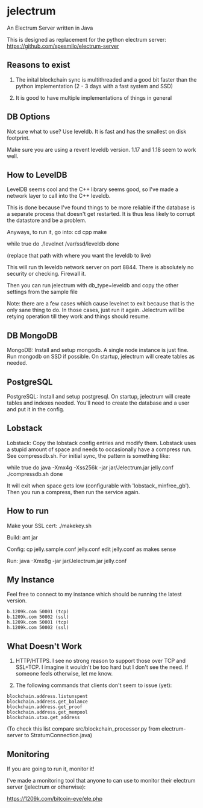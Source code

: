 jelectrum
=========

An Electrum Server written in Java

This is designed as replacement for the python electrum server:
https://github.com/spesmilo/electrum-server

Reasons to exist
----------------

1) The inital blockchain sync is multithreaded and a good bit faster than the python implementation
(2 - 3 days with a fast system and SSD)

2) It is good to have multiple implementations of things in general


DB Options
----------

Not sure what to use?  Use leveldb.  It is fast and has the smallest on disk footprint.

Make sure you are using a revent leveldb version.  1.17 and 1.18 seem to work well.


How to LevelDB
--------------

LevelDB seems cool and the C++ library seems good, so I've made a network layer to call into the C++ leveldb.

This is done because I've found things to be more reliable if the database is a separate process that doesn't
get restarted.  It is thus less likely to corrupt the datastore and be a problem.

Anyways, to run it, go into:
cd cpp
make

while true
do
./levelnet /var/ssd/leveldb
done

(replace that path with where you want the leveldb to live)

This will run th leveldb network server on port 8844.  There is absolutely no security or checking.
Firewall it.

Then you can run jelectrum with db_type=leveldb and copy the other settings from the sample file

Note: there are a few cases which cause levelnet to exit because that is the only sane thing to do.
In those cases, just run it again.  Jelectrum will be retying operation till they work and things should
resume.


DB MongoDB
----------

MongoDB: Install and setup mongodb.  A single node instance is just fine.  Run mongodb on SSD if possible.
On startup, jelectrum will create tables as needed.


PostgreSQL
----------

PostgreSQL: Install and setup postgresql.
On startup, jelectrum will create tables and indexes needed.  You'll need to create the database and a user and put it in the config.


Lobstack
--------
Lobstack: Copy the lobstack config entries and modify them.  Lobstack uses a stupid amount of space and needs to occasionally have
a compress run.  See compressdb.sh.  For initial sync, the pattern is something like:

while true
do
  java -Xmx4g -Xss256k -jar jar/Jelectrum.jar jelly.conf
  ./compressdb.sh
done

It will exit when space gets low (configurable with 'lobstack_minfree_gb').  Then you run a compress, then run the service again.


How to run
----------

Make your SSL cert:
./makekey.sh

Build:
ant jar

Config:
cp jelly.sample.conf jelly.conf
edit jelly.conf as makes sense

Run:
java -Xmx8g -jar jar/Jelectrum.jar jelly.conf

My Instance
-----------

Feel free to connect to my instance which should be running the latest version.

```
b.1209k.com 50001 (tcp)
b.1209k.com 50002 (ssl)
h.1209k.com 50001 (tcp)
h.1209k.com 50002 (ssl)
```

What Doesn't Work
-----------------

1) HTTP/HTTPS.  I see no strong reason to support those over TCP and SSL+TCP.  I imagine it wouldn't be too hard
but I don't see the need.  If someone feels otherwise, let me know.

2) The following commands that clients don't seem to issue (yet):
```
blockchain.address.listunspent
blockchain.address.get_balance
blockchain.address.get_proof
blockchain.address.get_mempool
blockchain.utxo.get_address
```

(To check this list compare src/blockchain_processor.py from electrum-server to StratumConnection.java)

Monitoring
----------

If you are going to run it, monitor it!

I've made a monitoring tool that anyone to can use to monitor their electrum server (jelectrum or otherwise):

https://1209k.com/bitcoin-eye/ele.php





